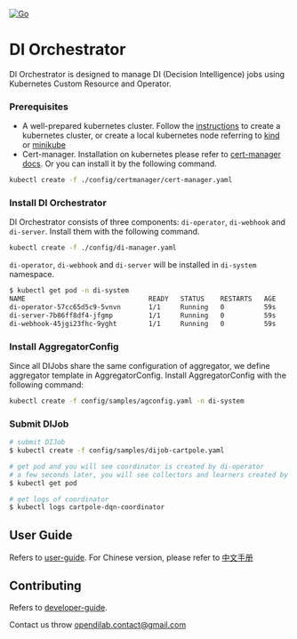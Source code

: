 [![Go](https://github.com/opendilab/DI-orchestrator/actions/workflows/go.yaml/badge.svg?branch=main)](https://github.com/opendilab/DI-orchestrator/actions/workflows/go.yaml)
# DI Orchestrator
DI Orchestrator is designed to manage DI (Decision Intelligence) jobs using Kubernetes Custom Resource and Operator. 

### Prerequisites
- A well-prepared kubernetes cluster. Follow the [instructions](https://kubernetes.io/docs/setup/production-environment/tools/kubeadm/create-cluster-kubeadm/) to create a kubernetes cluster, or create a local kubernetes node referring to [kind](https://kind.sigs.k8s.io/docs/user/quick-start/) or [minikube](https://minikube.sigs.k8s.io/docs/start/)
- Cert-manager. Installation on kubernetes please refer to [cert-manager docs](https://cert-manager.io/docs/installation/kubernetes/). Or you can install it by the following command.
```bash
kubectl create -f ./config/certmanager/cert-manager.yaml
```

### Install DI Orchestrator
DI Orchestrator consists of three components: `di-operator`, `di-webhook` and `di-server`. Install them with the following command.
```bash
kubectl create -f ./config/di-manager.yaml
```

`di-operator`, `di-webhook` and `di-server` will be installed in `di-system` namespace. 
```bash
$ kubectl get pod -n di-system
NAME                               READY   STATUS    RESTARTS   AGE
di-operator-57cc65d5c9-5vnvn       1/1     Running   0          59s
di-server-7b86ff8df4-jfgmp         1/1     Running   0          59s
di-webhook-45jgi23fhc-9yght        1/1     Running   0          59s
```

### Install AggregatorConfig
Since all DIJobs share the same configuration of aggregator, we define aggregator template in AggregatorConfig.
Install AggregatorConfig with the following command:
```bash
kubectl create -f config/samples/agconfig.yaml -n di-system
```
### Submit DIJob
```bash
# submit DIJob
$ kubectl create -f config/samples/dijob-cartpole.yaml

# get pod and you will see coordinator is created by di-operator
# a few seconds later, you will see collectors and learners created by di-server
$ kubectl get pod

# get logs of coordinator
$ kubectl logs cartpole-dqn-coordinator
```

## User Guide
Refers to [user-guide](./docs/architecture.md). For Chinese version, please refer to [中文手册](./docs/architecture-cn.md)

## Contributing
Refers to [developer-guide](./docs/developer-guide.md). 

Contact us throw <opendilab.contact@gmail.com>
